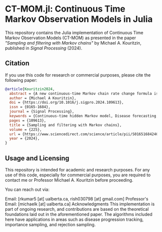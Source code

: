 # CT-MOM.jl: Continuous Time Markov Observation Models in Julia

This repository contains the Julia implementation of Continuous Time Markov Observation Models (CT-MOM) as presented in the paper *"Sampling and filtering with Markov chains"* by Michael A. Kouritzin, published in *Signal Processing* (2024).

## Citation

If you use this code for research or commercial purposes, please cite the following paper:

```bibtex
@article{Kouritzin2024,
  abstract = {A new continuous-time Markov chain rate change formula is proven. This theorem is used to derive existence and uniqueness of novel filtering equations akin to the Duncan–Mortensen–Zakai equation and the Fujisaki–Kallianpur–Kunita equation but for Markov signals with general continuous-time Markov chain observations. The equations in this second theorem have the unique feature of being driven by both the observations and the process counting the observation transitions. A direct method of solving these filtering equations is also derived. Most results apply as special cases to the continuous-time Hidden Markov Models (CTHMM), which have become important in applications like disease progression tracking. The corresponding CTHMM results are stated as corollaries. Finally, application of our general theorems to Markov chain importance sampling, rejection sampling and branching particle filtering algorithms is also explained, and these are illustrated by way of disease tracking simulations.},
  author = {Michael A Kouritzin},
  doi = {https://doi.org/10.1016/j.sigpro.2024.109613},
  issn = {0165-1684},
  journal = {Signal Processing},
  keywords = {Continuous-time hidden Markov model, Disease forecasting, Filtering equations, Importance sampling, Measure change, Rejection sampling, Stochastic analysis},
  pages = {109613},
  title = {Sampling and filtering with Markov chains},
  volume = {225},
  url = {https://www.sciencedirect.com/science/article/pii/S0165168424002329},
  year = {2024},
}
```

## Usage and Licensing
This repository is intended for academic and research purposes. For any use of this code, especially for commercial purposes, you are required to contact me or Professor Michael A. Kouritzin before proceeding.

You can reach out via:

Email: [rkumar5 [at] ualberta.ca, rish030798 [at] gmail.com]
Professor's Email: [michaelk [at] ualberta.ca]
Acknowledgments
This implementation is part of ongoing research, and contributions are based on the theoretical foundations laid out in the aforementioned paper. The algorithms included here have applications in areas such as disease progression tracking, importance sampling, and rejection sampling.
